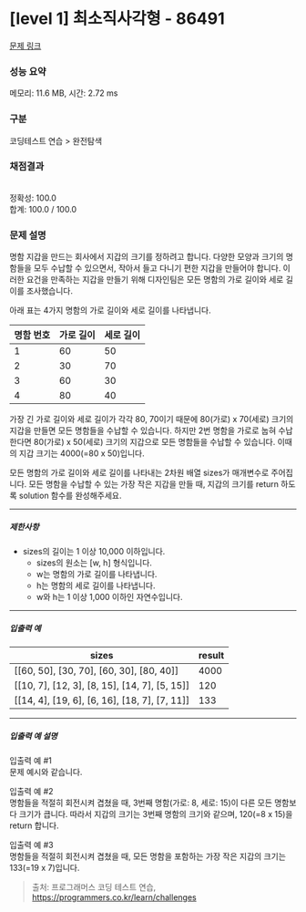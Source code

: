 # [level 1] 최소직사각형 - 86491 

[문제 링크](https://school.programmers.co.kr/learn/courses/30/lessons/86491) 

### 성능 요약

메모리: 11.6 MB, 시간: 2.72 ms

### 구분

코딩테스트 연습 > 완전탐색

### 채점결과

<br/>정확성: 100.0<br/>합계: 100.0 / 100.0

### 문제 설명

<p style="user-select: auto;">명함 지갑을 만드는 회사에서 지갑의 크기를 정하려고 합니다. 다양한 모양과 크기의 명함들을 모두 수납할 수 있으면서, 작아서 들고 다니기 편한 지갑을 만들어야 합니다. 이러한 요건을 만족하는 지갑을 만들기 위해 디자인팀은 모든 명함의 가로 길이와 세로 길이를 조사했습니다.</p>

<p style="user-select: auto;">아래 표는 4가지 명함의 가로 길이와 세로 길이를 나타냅니다.</p>
<table class="table" style="user-select: auto;">
        <thead style="user-select: auto;"><tr style="user-select: auto;">
<th style="user-select: auto;">명함 번호</th>
<th style="user-select: auto;">가로 길이</th>
<th style="user-select: auto;">세로 길이</th>
</tr>
</thead>
        <tbody style="user-select: auto;"><tr style="user-select: auto;">
<td style="user-select: auto;">1</td>
<td style="user-select: auto;">60</td>
<td style="user-select: auto;">50</td>
</tr>
<tr style="user-select: auto;">
<td style="user-select: auto;">2</td>
<td style="user-select: auto;">30</td>
<td style="user-select: auto;">70</td>
</tr>
<tr style="user-select: auto;">
<td style="user-select: auto;">3</td>
<td style="user-select: auto;">60</td>
<td style="user-select: auto;">30</td>
</tr>
<tr style="user-select: auto;">
<td style="user-select: auto;">4</td>
<td style="user-select: auto;">80</td>
<td style="user-select: auto;">40</td>
</tr>
</tbody>
      </table>
<p style="user-select: auto;">가장 긴 가로 길이와 세로 길이가 각각 80, 70이기 때문에 80(가로) x 70(세로) 크기의 지갑을 만들면 모든 명함들을 수납할 수 있습니다. 하지만 2번 명함을 가로로 눕혀 수납한다면 80(가로) x 50(세로) 크기의 지갑으로 모든 명함들을 수납할 수 있습니다. 이때의 지갑 크기는 4000(=80 x 50)입니다.</p>

<p style="user-select: auto;">모든 명함의 가로 길이와 세로 길이를 나타내는 2차원 배열 sizes가 매개변수로 주어집니다. 모든 명함을 수납할 수 있는 가장 작은 지갑을 만들 때, 지갑의 크기를 return 하도록 solution 함수를 완성해주세요.</p>

<hr style="user-select: auto;">

<h5 style="user-select: auto;">제한사항</h5>

<ul style="user-select: auto;">
<li style="user-select: auto;">sizes의 길이는 1 이상 10,000 이하입니다.

<ul style="user-select: auto;">
<li style="user-select: auto;">sizes의 원소는 [w, h] 형식입니다.</li>
<li style="user-select: auto;">w는 명함의 가로 길이를 나타냅니다.</li>
<li style="user-select: auto;">h는 명함의 세로 길이를 나타냅니다.</li>
<li style="user-select: auto;">w와 h는 1 이상 1,000 이하인 자연수입니다.</li>
</ul></li>
</ul>

<hr style="user-select: auto;">

<h5 style="user-select: auto;">입출력 예</h5>
<table class="table" style="user-select: auto;">
        <thead style="user-select: auto;"><tr style="user-select: auto;">
<th style="user-select: auto;">sizes</th>
<th style="user-select: auto;">result</th>
</tr>
</thead>
        <tbody style="user-select: auto;"><tr style="user-select: auto;">
<td style="user-select: auto;">[[60, 50], [30, 70], [60, 30], [80, 40]]</td>
<td style="user-select: auto;">4000</td>
</tr>
<tr style="user-select: auto;">
<td style="user-select: auto;">[[10, 7], [12, 3], [8, 15], [14, 7], [5, 15]]</td>
<td style="user-select: auto;">120</td>
</tr>
<tr style="user-select: auto;">
<td style="user-select: auto;">[[14, 4], [19, 6], [6, 16], [18, 7], [7, 11]]</td>
<td style="user-select: auto;">133</td>
</tr>
</tbody>
      </table>
<hr style="user-select: auto;">

<h5 style="user-select: auto;">입출력 예 설명</h5>

<p style="user-select: auto;">입출력 예 #1<br style="user-select: auto;">
문제 예시와 같습니다.</p>

<p style="user-select: auto;">입출력 예 #2<br style="user-select: auto;">
명함들을 적절히 회전시켜 겹쳤을 때, 3번째 명함(가로: 8, 세로: 15)이 다른 모든 명함보다 크기가 큽니다. 따라서 지갑의 크기는 3번째 명함의 크기와 같으며, 120(=8 x 15)을 return 합니다.</p>

<p style="user-select: auto;">입출력 예 #3<br style="user-select: auto;">
명함들을 적절히 회전시켜 겹쳤을 때, 모든 명함을 포함하는 가장 작은 지갑의 크기는 133(=19 x 7)입니다.</p>


> 출처: 프로그래머스 코딩 테스트 연습, https://programmers.co.kr/learn/challenges